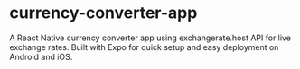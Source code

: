 # currency-converter-app
A React Native currency converter app using exchangerate.host API for live exchange rates. Built with Expo for quick setup and easy deployment on Android and iOS.
